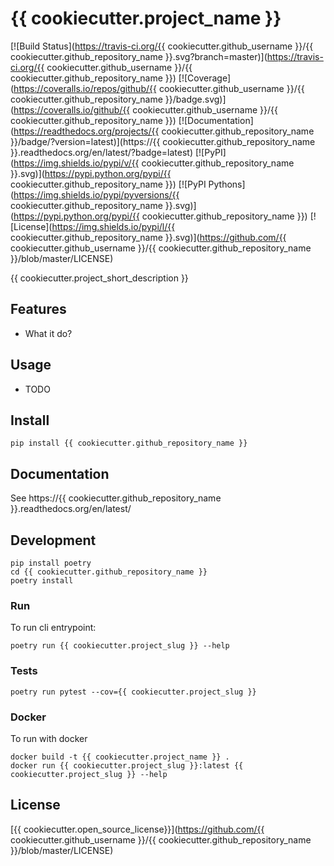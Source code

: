 # {{ cookiecutter.project_name }}

[![Build Status](https://travis-ci.org/{{ cookiecutter.github_username }}/{{ cookiecutter.github_repository_name }}.svg?branch=master)](https://travis-ci.org/{{ cookiecutter.github_username }}/{{ cookiecutter.github_repository_name }})
[![Coverage](https://coveralls.io/repos/github/{{ cookiecutter.github_username }}/{{ cookiecutter.github_repository_name }}/badge.svg)](https://coveralls.io/github/{{ cookiecutter.github_username }}/{{ cookiecutter.github_repository_name }})
[![Documentation](https://readthedocs.org/projects/{{ cookiecutter.github_repository_name }}/badge/?version=latest)](https://{{ cookiecutter.github_repository_name }}.readthedocs.org/en/latest/?badge=latest)
[![PyPI](https://img.shields.io/pypi/v/{{ cookiecutter.github_repository_name }}.svg)](https://pypi.python.org/pypi/{{ cookiecutter.github_repository_name }})
[![PyPI Pythons](https://img.shields.io/pypi/pyversions/{{ cookiecutter.github_repository_name }}.svg)](https://pypi.python.org/pypi/{{ cookiecutter.github_repository_name }})
[![License](https://img.shields.io/pypi/l/{{ cookiecutter.github_repository_name }}.svg)](https://github.com/{{ cookiecutter.github_username }}/{{ cookiecutter.github_repository_name }}/blob/master/LICENSE)

{{ cookiecutter.project_short_description }}

## Features

* What it do?

## Usage

* TODO

## Install

```console
pip install {{ cookiecutter.github_repository_name }}
```

## Documentation
See https://{{ cookiecutter.github_repository_name }}.readthedocs.org/en/latest/

## Development
```console
pip install poetry
cd {{ cookiecutter.github_repository_name }}
poetry install
```
### Run
To run cli entrypoint:
```console
poetry run {{ cookiecutter.project_slug }} --help
```

### Tests
```console
poetry run pytest --cov={{ cookiecutter.project_slug }}
```

### Docker
To run with docker
```console
docker build -t {{ cookiecutter.project_name }} .
docker run {{ cookiecutter.project_slug }}:latest {{ cookiecutter.project_slug }} --help
```

## License
[{{ cookiecutter.open_source_license}}](https://github.com/{{ cookiecutter.github_username }}/{{ cookiecutter.github_repository_name }}/blob/master/LICENSE)

